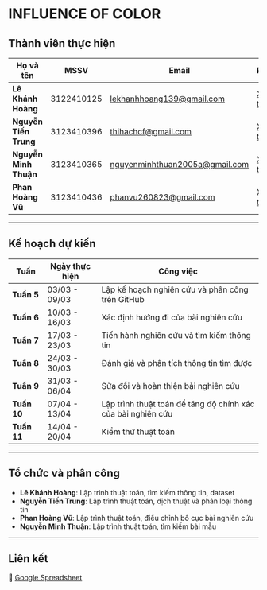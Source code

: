# INFLUENCE OF COLOR

## Thành viên thực hiện

| Họ và tên             | MSSV        | Email                             | Resume                                 |
|-----------------------|-------------|-----------------------------------|----------------------------------------|
| **Lê Khánh Hoàng**    | 3122410125  | lekhanhhoang139@gmail.com         | [Xem thêm](https://uncletientrung.github.io/) |
| **Nguyễn Tiến Trung** | 3123410396  | thihachcf@gmail.com               | [Xem thêm](https://uncletientrunggithub.io/) |
| **Nguyễn Minh Thuận** | 3123410365  | nguyenminhthuan2005a@gmail.com    | [Xem thêm](https://thuanstealer.github.io/thuanminh.github.io/) |
| **Phan Hoàng Vũ**     | 3123410436  | phanvu260823@gmail.com            | [Xem thêm](https://uncletientrunggithub.io/) |

---

## Kế hoạch dự kiến

| Tuần        | Ngày thực hiện  | Công việc                                                    |
|-------------|-----------------|--------------------------------------------------------------|
| **Tuần 5**  | 03/03 - 09/03   | Lập kế hoạch nghiên cứu và phân công trên GitHub             |
| **Tuần 6**  | 10/03 - 16/03   | Xác định hướng đi của bài nghiên cứu                         |
| **Tuần 7**  | 17/03 - 23/03   | Tiến hành nghiên cứu và tìm kiếm thông tin                   |
| **Tuần 8**  | 24/03 - 30/03   | Đánh giá và phân tích thông tin tìm được                     |
| **Tuần 9**  | 31/03 - 06/04   | Sửa đổi và hoàn thiện bài nghiên cứu                         |
| **Tuần 10** | 07/04 - 13/04   | Lập trình thuật toán để tăng độ chính xác của bài nghiên cứu |
| **Tuần 11** | 14/04 - 20/04   | Kiểm thử thuật toán                                          |

---

## **Tổ chức và phân công**

- **Lê Khánh Hoàng**: Lập trình thuật toán, tìm kiếm thông tin, dataset  
- **Nguyễn Tiến Trung**: Lập trình thuật toán, dịch thuật và phân loại thông tin  
- **Phan Hoàng Vũ**: Lập trình thuật toán, điều chỉnh bố cục bài nghiên cứu  
- **Nguyễn Minh Thuận**: Lập trình thuật toán, tìm kiếm bài mẫu  

---

## **Liên kết**
🔗 [Google Spreadsheet](https://docs.google.com/spreadsheets/d/1EJITajVmTpH3mzjAfpTmXv2GxT9eF3eGN6-MQDHOTWQ/edit?usp=sharing)  
